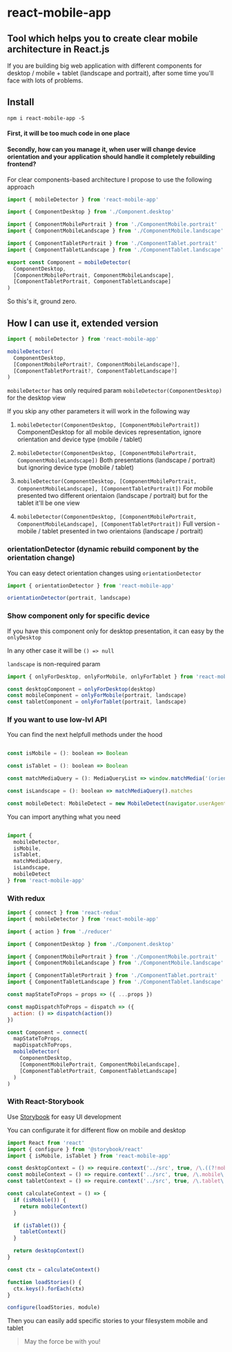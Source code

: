 # react-mobile-app

## Tool which helps you to create clear mobile architecture in React.js

If you are building big web application with different components for desktop / mobile + tablet (landscape and portrait), after some time you'll face with lots of problems.

## Install

```
npm i react-mobile-app -S
```

#### First, it will be too much code in one place

#### Secondly, how can you manage it, when user will change device orientation and your application should handle it completely rebuilding frontend?

For clear components-based architecture I propose to use the following approach

```javascript
import { mobileDetector } from 'react-mobile-app'

import { ComponentDesktop } from './Component.desktop'

import { ComponentMobilePortrait } from './ComponentMobile.portrait'
import { ComponentMobileLandscape } from './ComponentMobile.landscape'

import { ComponentTabletPortrait } from './ComponentTablet.portrait'
import { ComponentTabletLandscape } from './ComponentTablet.landscape'

export const Component = mobileDetector(
  ComponentDesktop,
  [ComponentMobilePortrait, ComponentMobileLandscape],
  [ComponentTabletPortrait, ComponentTabletLandscape]
)
```

So this's it, ground zero.

## How I can use it, extended version

```javascript
import { mobileDetector } from 'react-mobile-app'

mobileDetector(
  ComponentDesktop,
  [ComponentMobilePortrait?, ComponentMobileLandscape?],
  [ComponentTabletPortrait?, ComponentTabletLandscape?]
)
```

`mobileDetector` has only required param `mobileDetector(ComponentDesktop)` for the desktop view

If you skip any other parameters it will work in the following way

1. `mobileDetector(ComponentDesktop, [ComponentMobilePortrait])` 
ComponentDesktop for all mobile devices representation, ignore orientation and device type (mobile / tablet)

2. `mobileDetector(ComponentDesktop, [ComponentMobilePortrait, ComponentMobileLandscape])`
Both presentations (landscape / portrait) but ignoring device type (mobile / tablet)

3. `mobileDetector(ComponentDesktop, [ComponentMobilePortrait, ComponentMobileLandscape], [ComponentTabletPortrait])`
For mobile presented two different orientaion (landscape / portrait) but for the tablet it'll be one view

4. `mobileDetector(ComponentDesktop, [ComponentMobilePortrait, ComponentMobileLandscape], [ComponentTabletPortrait])`
Full version - mobile / tablet presented in two orientaions (landscape / portrait)

### orientationDetector (dynamic rebuild component by the orientation change)

You can easy detect orientation changes using `orientationDetector`

```javascript
import { orientationDetector } from 'react-mobile-app'

orientationDetector(portrait, landscape)
```

### Show component only for specific device

If you have this component only for desktop presentation, it can easy by the `onlyDesktop`

In any other case it will be `() => null`

`landscape` is non-required param

```javascript
import { onlyForDesktop, onlyForMobile, onlyForTablet } from 'react-mobile-app'

const desktopComponent = onlyForDesktop(desktop)
const mobileComponent = onlyForMobile(portrait, landscape)
const tabletComponent = onlyForTablet(portrait, landscape)
```

### If you want to use low-lvl API

You can find the next helpfull methods under the hood

```javascript

const isMobile = (): boolean => Boolean

const isTablet = (): boolean => Boolean

const matchMediaQuery = (): MediaQueryList => window.matchMedia('(orientation: landscape)')

const isLandscape = (): boolean => matchMediaQuery().matches

const mobileDetect: MobileDetect = new MobileDetect(navigator.userAgent)
```

You can import anything what you need

```javascript

import {
  mobileDetector,
  isMobile,
  isTablet,
  matchMediaQuery,
  isLandscape,
  mobileDetect
} from 'react-mobile-app'

```

### With redux

```javascript
import { connect } from 'react-redux'
import { mobileDetector } from 'react-mobile-app'

import { action } from './reducer'

import { ComponentDesktop } from './Component.desktop'

import { ComponentMobilePortrait } from './ComponentMobile.portrait'
import { ComponentMobileLandscape } from './ComponentMobile.landscape'

import { ComponentTabletPortrait } from './ComponentTablet.portrait'
import { ComponentTabletLandscape } from './ComponentTablet.landscape'

const mapStateToProps = props => ({ ...props })

const mapDispatchToProps = dispatch => ({
  action: () => dispatch(action())
})

const Component = connect(
  mapStateToProps,
  mapDispatchToProps,
  mobileDetector(
    ComponentDesktop,
    [ComponentMobilePortrait, ComponentMobileLandscape],
    [ComponentTabletPortrait, ComponentTabletLandscape]
  )
)
```

### With React-Storybook

Use [Storybook](https://github.com/storybooks/storybook) for easy UI development

You can configurate it for different flow on mobile and desktop

```javascript
import React from 'react'
import { configure } from '@storybook/react'
import { isMobile, isTablet } from 'react-mobile-app'

const desktopContext = () => require.context('../src', true, /\.((?!mobile)|(?!tablet))\..*\.story\.js$/)
const mobileContext = () => require.context('../src', true, /\.mobile\.story\.js$/)
const tabletContext = () => require.context('../src', true, /\.tablet\.story\.js$/)

const calculateContext = () => {
  if (isMobile()) {
    return mobileContext()
  }

  if (isTablet()) {
    tabletContext()
  }

  return desktopContext()
}

const ctx = calculateContext()

function loadStories() {
  ctx.keys().forEach(ctx)
}

configure(loadStories, module)

```

Then you can easily add specific stories to your filesystem mobile and tablet 

> May the force be with you!
